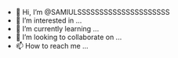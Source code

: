 - 👋 Hi, I’m @SAMIULSSSSSSSSSSSSSSSSSSSSS
- 👀 I’m interested in ...
- 🌱 I’m currently learning ...
- 💞️ I’m looking to collaborate on ...
- 📫 How to reach me ...

<!---
SAMIULSSSSSSSSSSSSSSSSSSSSS/SAMIULSSSSSSSSSSSSSSSSSSSSS is a ✨ special ✨ repository because its `README.md` (this file) appears on your GitHub profile.
You can click the Preview link to take a look at your changes.
--->
